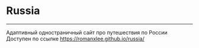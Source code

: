# Russia  
______

Адаптивный одностраничный сайт про путешествия по России  
Доступен по ссылке https://romanxlee.github.io/russia/
